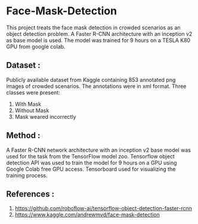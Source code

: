 # Face-Mask-Detection

This project treats the face mask detection in crowded scenarios as an object detection problem. A Faster R-CNN architecture with an inception v2 as base model is used. The model was trained for 9 hours on a TESLA K80 GPU from google colab.


## Dataset :

Publicly available dataset from Kaggle containing 853 annotated png images of crowded scenarios. The annotations were in xml format. Three classes were present:
1. With Mask
2. Without Mask
3. Mask weared incorrectly

## Method :

A Faster R-CNN network architecture with an inception v2 base model was used for the task from the TensorFlow model zoo. Tensorflow object detection API was used to train the model for 9 hours on a GPU using Google Colab free GPU access.
Tensorboard used for visualizing the training process.


## References :

1. https://github.com/roboflow-ai/tensorflow-object-detection-faster-rcnn
2. https://www.kaggle.com/andrewmvd/face-mask-detection
